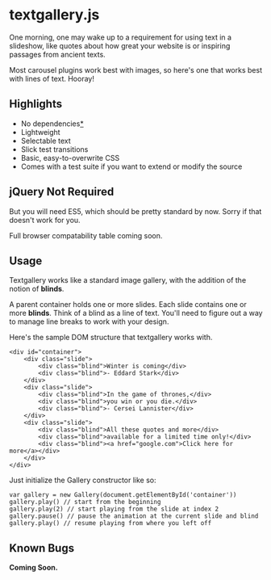 textgallery.js
==============

One morning, one may wake up to a requirement for using text in a slideshow, 
like quotes about how great your website is or inspiring passages from ancient
texts. 

Most carousel plugins work best with images, so here's one that works best with
lines of text. Hooray!

Highlights
----------
- No dependencies[\*](#requirements)
- Lightweight
- Selectable text
- Slick test transitions
- Basic, easy-to-overwrite CSS
- Comes with a test suite if you want to extend or modify the source

## <a name="requirements">jQuery Not Required</a>
But you will need ES5, which should be pretty standard by now. Sorry if that
doesn't work for you.

Full browser compatability table coming soon.

Usage
-----

Textgallery works like a standard image gallery, with the addition of the notion
of **blinds**.

A parent container holds one or more slides. Each slide contains one or more
**blinds**. Think of a blind as a line of text. You'll need to figure out a way
to manage line breaks to work with your design.

Here's the sample DOM structure that textgallery works with.

    <div id="container">
        <div class="slide">
            <div class="blind">Winter is coming</div>
            <div class="blind">- Eddard Stark</div>
        </div>
        <div class="slide">
            <div class="blind">In the game of thrones,</div>
            <div class="blind">you win or you die.</div>
            <div class="blind">- Cersei Lannister</div>
        </div>
        <div class="slide">
            <div class="blind">All these quotes and more</div>
            <div class="blind">available for a limited time only!</div>
            <div class="blind"><a href="google.com">Click here for more</a></div>
        </div>
    </div>

Just initialize the Gallery constructor like so: 

    var gallery = new Gallery(document.getElementById('container'))
    gallery.play() // start from the beginning
    gallery.play(2) // start playing from the slide at index 2
    gallery.pause() // pause the animation at the current slide and blind
    gallery.play() // resume playing from where you left off

Known Bugs
----------

**Coming Soon.**
